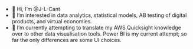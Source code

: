 - 👋 Hi, I’m @J-L-Cant
- 👀 I’m interested in data analytics, statistical models, AB testing of digital products, and virtual economies.
- 🌱 I’m currently attempting to translate my AWS Quicksight knowledge over to other data visualisation tools. Power BI is my current attempt; so far the only differences are some UI choices.


<!---
J-L-Cant/J-L-Cant is a ✨ special ✨ repository because its `README.md` (this file) appears on your GitHub profile.
You can click the Preview link to take a look at your changes.
--->
